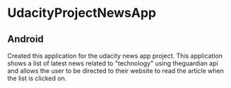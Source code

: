 # UdacityProjectNewsApp
## Android

Created this application for the udacity news app project. This application shows a list of latest news related to "technology" using theguardian api and allows the user to be directed to their website to read the article when the list is clicked on.


